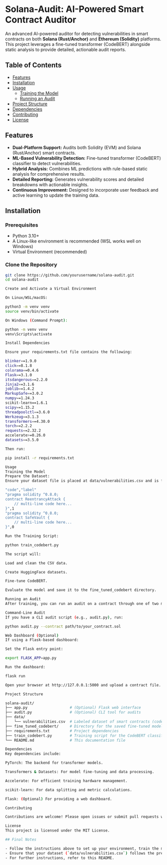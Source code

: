 # Solana-Audit: AI-Powered Smart Contract Auditor

An advanced AI-powered auditor for detecting vulnerabilities in smart contracts on both **Solana (Rust/Anchor)** and **Ethereum (Solidity)** platforms. This project leverages a fine-tuned transformer (CodeBERT) alongside static analysis to provide detailed, actionable audit reports.

## Table of Contents

- [Features](#features)
- [Installation](#installation)
- [Usage](#usage)
  - [Training the Model](#training-the-model)
  - [Running an Audit](#running-an-audit)
- [Project Structure](#project-structure)
- [Dependencies](#dependencies)
- [Contributing](#contributing)
- [License](#license)

## Features

- **Dual-Platform Support:** Audits both Solidity (EVM) and Solana (Rust/Anchor) smart contracts.
- **ML-Based Vulnerability Detection:** Fine-tuned transformer (CodeBERT) classifier to detect vulnerabilities.
- **Hybrid Analysis:** Combines ML predictions with rule-based static analysis for comprehensive results.
- **Detailed Reporting:** Generates vulnerability scores and detailed breakdowns with actionable insights.
- **Continuous Improvement:** Designed to incorporate user feedback and active learning to update the training data.

## Installation

### Prerequisites

- Python 3.10+
- A Linux-like environment is recommended (WSL works well on Windows)
- Virtual Environment (recommended)

### Clone the Repository

```bash
git clone https://github.com/yourusername/solana-audit.git
cd solana-audit

Create and Activate a Virtual Environment

On Linux/WSL/macOS:

python3 -m venv venv
source venv/bin/activate

On Windows (Command Prompt):

python -m venv venv
venv\Scripts\activate

Install Dependencies

Ensure your requirements.txt file contains the following:

blinker==1.9.0
click==8.1.8
colorama==0.4.6
Flask==3.1.0
itsdangerous==2.2.0
Jinja2==3.1.6
joblib==1.4.2
MarkupSafe==3.0.2
numpy==1.24.3
scikit-learn==1.6.1
scipy==1.15.2
threadpoolctl==3.6.0
Werkzeug==3.1.3
transformers==4.30.0
torch==2.2.2
requests==2.32.2
accelerate>=0.26.0
datasets==3.5.0

Then run:

pip install -r requirements.txt

Usage
Training the Model
Prepare the Dataset:
Ensure your dataset file is placed at data/vulnerabilities.csv and is formatted as follows:

"code","label"
"pragma solidity ^0.8.0;
contract ReentrancyAttack {
    // multi-line code here...
}",1
"pragma solidity ^0.8.0;
contract SafeVault {
    // multi-line code here...
}",0

Run the Training Script:

python train_codebert.py

The script will:

Load and clean the CSV data.

Create HuggingFace datasets.

Fine-tune CodeBERT.

Evaluate the model and save it to the fine_tuned_codebert directory.

Running an Audit
After training, you can run an audit on a contract through one of two methods:

Command-Line Audit
If you have a CLI audit script (e.g., audit.py), run:

python audit.py --contract path/to/your_contract.sol

Web Dashboard (Optional)
If using a Flask-based dashboard:

Set the Flask entry point:

export FLASK_APP=app.py

Run the dashboard:

flask run

Open your browser at http://127.0.0.1:5000 and upload a contract file.

Project Structure

solana-audit/
├── app.py                   # (Optional) Flask web interface
├── audit.py                 # (Optional) CLI tool for audits
├── data/
│   └── vulnerabilities.csv  # Labeled dataset of smart contracts (code, label)
├── fine_tuned_codebert/     # Directory for the saved fine-tuned model
├── requirements.txt         # Project dependencies
├── train_codebert.py        # Training script for the CodeBERT classifier
└── README.md                # This documentation file

Dependencies
Key dependencies include:

PyTorch: The backend for transformer models.

Transformers & Datasets: For model fine-tuning and data processing.

Accelerate: For efficient training hardware management.

scikit-learn: For data splitting and metric calculations.

Flask: (Optional) For providing a web dashboard.

Contributing

Contributions are welcome! Please open issues or submit pull requests with bug fixes, enhancements, or new features. See the CONTRIBUTING.md file for guidelines.

License
This project is licensed under the MIT License.

## Final Notes

- Follow the instructions above to set up your environment, train the model, and run audits.
- Ensure that your dataset (`data/vulnerabilities.csv`) follows the prescribed format.
- For further instructions, refer to this README.
